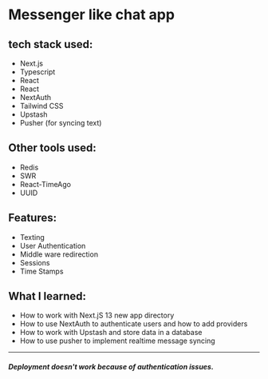 # Messenger like chat app

[//]: # (![Alt text]&#40;./assets/img_1.png&#41;)

[//]: # (![Alt text]&#40;./assets/img.png&#41;)

## tech stack used:
- Next.js
- Typescript
- React
- React
- NextAuth
- Tailwind CSS
- Upstash
- Pusher (for syncing text)
## Other tools used:
- Redis
- SWR
- React-TimeAgo
- UUID
## Features:
- Texting
- User Authentication
- Middle ware redirection
- Sessions
- Time Stamps
## What I learned:
- How to work with Next.jS 13 new app directory
- How to use NextAuth to authenticate users and how to add providers
- How to work with Upstash and store data in a database
- How to use pusher to implement realtime message syncing
***
##### Deployment doesn't work because of authentication issues. 